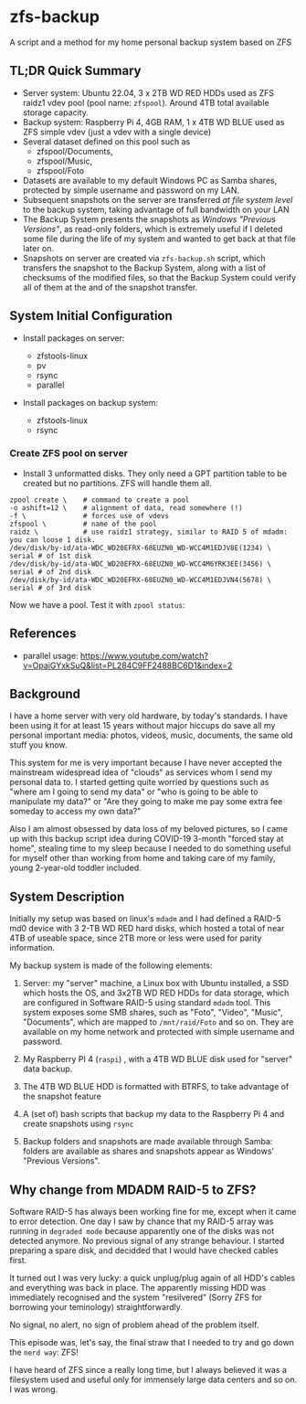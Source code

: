 # zfs-backup
A script and a method for my home personal backup system based on ZFS

## TL;DR Quick Summary

- Server system: Ubuntu 22.04, 3 x 2TB WD RED HDDs used as ZFS raidz1 vdev pool (pool name: ``zfspool``). Around 4TB total available storage capacity.
- Backup system: Raspberry Pi 4, 4GB RAM, 1 x 4TB WD BLUE used as ZFS simple vdev (just a vdev with a single device) 
- Several dataset defined on this pool such as 
	- zfspool/Documents, 
	- zfspool/Music, 
	- zfspool/Foto
- Datasets are available to my default Windows PC as Samba shares, protected by simple username and password on my LAN.
- Subsequent snapshots on the server are transferred _at file system level_ to the backup system, taking advantage of full bandwidth on your LAN
- The Backup System presents the snapshots as _Windows "Previous Versions"_, as read-only folders, which is extremely useful if I deleted some file during the life of my system and wanted to get back at that file later on. 
- Snapshots on server are created via ``zfs-backup.sh`` script, which transfers the snapshot to the Backup System, along with a list of checksums of the modified files, so that the Backup System could verify all of them at the and of the snapshot transfer. 

## System Initial Configuration
- Install packages on server: 
	- zfstools-linux
	- pv 
	- rsync
	- parallel

- Install packages on backup system: 
	- zfstools-linux
	- rsync

### Create ZFS pool on server 
- Install 3 unformatted disks. They only need a GPT partition table to be created but no partitions. ZFS will handle them all. 

```
zpool create \    # command to create a pool 
-o ashift=12 \    # alignment of data, read somewhere (!)
-f \              # forces use of vdevs
zfspool \         # name of the pool
raidz \           # use raidz1 strategy, similar to RAID 5 of mdadm: you can loose 1 disk.
/dev/disk/by-id/ata-WDC_WD20EFRX-68EUZN0_WD-WCC4M1EDJV8E(1234) \ serial # of 1st disk 
/dev/disk/by-id/ata-WDC_WD20EFRX-68EUZN0_WD-WCC4M6YRK3EE(3456) \ serial # of 2nd disk
/dev/disk/by-id/ata-WDC_WD20EFRX-68EUZN0_WD-WCC4M1EDJVN4(5678) \ serial # of 3rd disk
```

Now we have a pool. Test it with ``zpool status``: 



## References 
- parallel usage: https://www.youtube.com/watch?v=OpaiGYxkSuQ&list=PL284C9FF2488BC6D1&index=2

## Background

I have a home server with very old hardware, by today's standards. I have been using it for at least 15 years without major hiccups do save all my personal important media: photos, videos, music, documents, the same old stuff you know. 

This system for me is very important because I have never accepted the mainstream widespread idea of "clouds" as services whom I send my personal data to. I started getting quite worried by questions such as "where am I going to send my data" or "who is going to be able to manipulate my data?" or "Are they going to make me pay some extra fee someday to access my own data?" 

Also I am almost obsessed by data loss of my beloved pictures, so I came up with this backup script idea during COVID-19 3-month "forced stay at home", stealing time to my sleep because I needed to do something useful for myself other than working from home and taking care of my family, young 2-year-old toddler included. 

## System Description

Initially my setup was based on linux's `mdadm` and I had defined a RAID-5 md0 device with 3 2-TB WD RED hard disks, which hosted a total of near 4TB of useable space, since 2TB more or less were used for parity information. 

My backup system is made of the following elements: 

1) Server: my "server" machine, a Linux box with Ubuntu installed, a SSD which hosts the OS, and 3x2TB WD RED HDDs for data storage, which are configured in Software RAID-5 using standard ``mdadm`` tool.
This system exposes some SMB shares, such as "Foto", "Video", "Music", "Documents", which are mapped to ``/mnt/raid/Foto`` and so on. They are available on my home network and protected with simple username and password.  

2) My Raspberry PI 4 (``raspi``) , with a 4TB WD BLUE disk used for "server" data backup. 

3) The 4TB WD BLUE HDD is formatted with BTRFS, to take advantage of the snapshot feature 

4) A (set of) bash scripts that backup my data to the Raspberry Pi 4 and create snapshots using ``rsync``

5) Backup folders and snapshots are made available through Samba: folders are available as shares and snapshots appear as Windows' "Previous Versions". 

## Why change from MDADM RAID-5 to ZFS? 

Software RAID-5 has always been working fine for me, except when it came to error detection. One day I saw by chance that my RAID-5 array was running in `degraded mode` because apparently one of the disks was not detected anymore. No previous signal of any strange behaviour. I started preparing a spare disk, and decidded that I would have checked cables first. 

It turned out I was very lucky: a quick unplug/plug again of all HDD's cables and everything was back in place. The apparently missing HDD was immediately recognised and the system "resilvered" (Sorry ZFS for borrowing your teminology) straightforwardly. 

No signal, no alert, no sign of problem ahead of the problem itself. 

This episode was, let's say, the final straw that I needed to try and go down the ``nerd way``: ZFS! 

I have heard of ZFS since a really long time, but I always believed it was a filesystem used and useful only for immensely large data centers and so on. I was wrong. 
